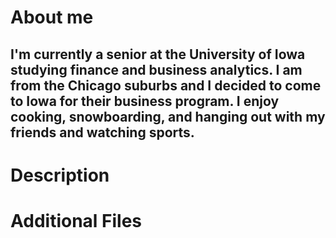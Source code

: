 # About me
## I'm currently a senior at the University of Iowa studying finance and business analytics. I am from the Chicago suburbs and I decided to come to Iowa for their business program. I enjoy cooking, snowboarding, and hanging out with my friends and watching sports. 

# Description

# Additional Files


